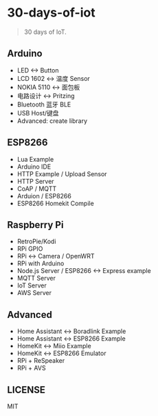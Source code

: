 # 30-days-of-iot

> 30 days of IoT.

Arduino
---

 - LED <-> Button
 - LCD 1602 <-> 温度 Sensor
 - NOKIA 5110 <-> 面包板
 - 电路设计 <-> Pritzing
 - Bluetooth 蓝牙 BLE
 - USB Host/键盘
 - Advanced: create library
 
ESP8266
---

 - Lua Example
 - Arduino IDE
 - HTTP Example / Upload Sensor
 - HTTP Server
 - CoAP / MQTT
 - Arduion / ESP8266
 - ESP8266 Homekit Compile
 
Raspberry Pi 
--- 
 
 - RetroPie/Kodi
 - RPi GPIO
 - RPi <-> Camera / OpenWRT
 - RPi with Arduino
 - Node.js Server / ESP8266 <-> Express example
 - MQTT Server
 - IoT Server 
 - AWS Server

Advanced
---

 - Home Assistant <-> Boradlink Example
 - Home Assistant <-> ESP8266 Example 
 - HomeKit <-> Miio Example
 - HomeKit <-> ESP8266 Emulator
 - RPi + ReSpeaker
 - RPi + AVS 


LICENSE
---

MIT
